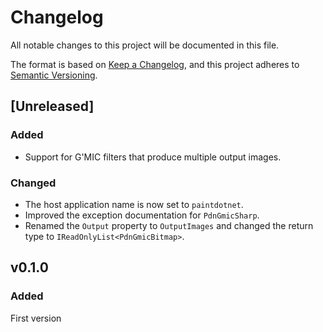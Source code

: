 # Changelog

All notable changes to this project will be documented in this file.

The format is based on [Keep a Changelog](https://keepachangelog.com/en/1.0.0/),
and this project adheres to [Semantic Versioning](https://semver.org/spec/v2.0.0.html).

## [Unreleased]

### Added

* Support for G'MIC filters that produce multiple output images.

### Changed

* The host application name is now set to `paintdotnet`.
* Improved the exception documentation for `PdnGmicSharp`.
* Renamed the `Output` property to `OutputImages` and changed the return type to `IReadOnlyList<PdnGmicBitmap>`.

## v0.1.0

### Added

First version

